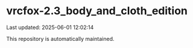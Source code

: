 # vrcfox-2.3_body_and_cloth_edition

Last updated: 2025-06-01 12:02:14

This repository is automatically maintained.
